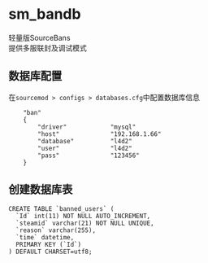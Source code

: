 # sm_bandb
轻量版SourceBans  
提供多服联封及调试模式

## 数据库配置
在`sourcemod > configs > databases.cfg`中配置数据库信息  
```
	"ban"
	{
		"driver"			"mysql"
		"host"				"192.168.1.66"
		"database"			"l4d2"
		"user"				"l4d2"
		"pass"				"123456"
	}
```

## 创建数据库表
```
CREATE TABLE `banned_users` (
  `Id` int(11) NOT NULL AUTO_INCREMENT,
  `steamid` varchar(21) NOT NULL UNIQUE,
  `reason` varchar(255),
  `time` datetime,
  PRIMARY KEY (`Id`)
) DEFAULT CHARSET=utf8;
```
